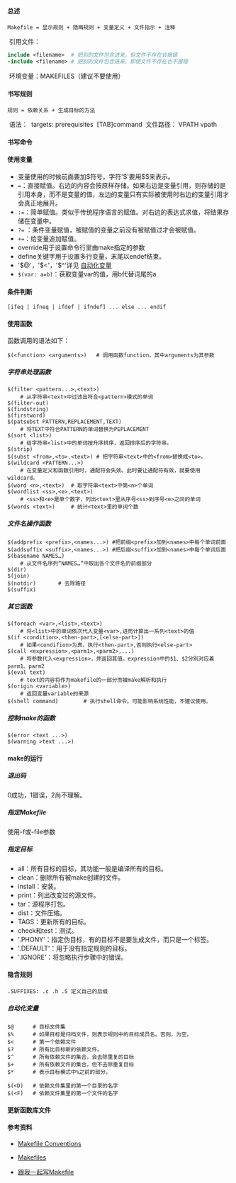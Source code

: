 #### 总述

	Makefile = 显示规则 + 隐晦规则 + 变量定义 + 文件指示 + 注释
​	引用文件：

```makefile
include <filename>	# 把别的文件包含进来，但文件不存在会报错
-include <filename>	# 把别的文件包含进来，即使文件不存在也不报错
```

​	环境变量：MAKEFILES（建议不要使用）

#### 书写规则

	规则 = 依赖关系 + 生成目标的方法
​	语法：
​		targets: prerequisites
​		[TAB]command
​	文件路径： VPATH vpath

#### 书写命令

#### 使用变量

- 变量使用的时候前面要加\$符号，字符'\$'要用\$$来表示。
- `=`：直接赋值。右边的内容会按原样存储。如果右边是变量引用，则存储的是引用本身，而不是变量的值，左边的变量只有实际被使用时右边的变量引用才会真正地展开。
- `:=`：简单赋值。类似于传统程序语言的赋值。对右边的表达式求值，将结果存储在变量中。
- `?=` ：条件变量赋值，被赋值的变量之前没有被赋值过才会被赋值。
- `+=`：给变量追加赋值。
- override用于设置命令行里由make指定的参数
- define关键字用于设置多行变量，末尾以endef结束。
- '\$@'，'\$<'，'\$^'详见 [自动化变量](#自动化变量)
- `$(var: a=b)`：获取变量var的值，用b代替词尾的a

#### 条件判断

`[ifeq | ifneq | ifdef | ifndef] ... else ... endif`

#### 使用函数

函数调用的语法如下：

```
$(<function> <arguments>)	# 调用函数function，其中arguments为其参数
```



##### 字符串处理函数
```
$(filter <pattern...>,<text>)	
	# 从字符串<text>中过滤出符合<pattern>模式的单词
$(filter-out)
$(findstring)
$(firstword)
$(patsubst PATTERN,REPLACEMENT,TEXT)
	# 将TEXT中符合PATTERN的单词替换为PEPLACEMENT
$(sort <list>)
	# 给字符串<list>中的单词按升序排序，返回排序后的字符串。
$(strip)
$(subst <from>,<to>,<text>)	# 把字符串<text>中的<from>替换成<to>。
$(wildcard <PATTERN...>)	 
	# 在变量定义和函数引用时，通配符会失效。此时要让通配符有效，就要使用wildcard。
$(word <n>,<text>)	# 取字符串<text>中第<n>个单词
$(wordlist <ss>,<e>,<text>)		
	# <ss>和<e>是单个数字，列出<text>里从序号<ss>到序号<e>之间的单词
$(words <text>)		# 统计<text>里的单词个数
```
##### 文件名操作函数
```
$(addprefix <prefix>,<names...>) #把前缀<prefix>加到<names>中每个单词前面
$(addsuffix <suffix>,<names...>) #把后缀<suffix>加到<names>中每个单词后面
$(basename NAMES…)
	# 从文件名序列“NAMES…”中取出各个文件名的前缀部分
$(dir)
$(join)
$(notdir)		# 去除路径
$(suffix)
```
##### 其它函数
```
$(foreach <var>,<list>,<text>)
	# 将<list>中的单词依次代入变量<var>,进而计算出一系列<text>的值
$(if <condition>,<then-part>,[<else-part>])
	# 如果<condifion>为真，执行<then-part>,否则执行<else-part>
$(call <expression>,<parm1>,<parm2>,...)
	# 将参数代入<expression>，并返回其值。expression中的$1、$2分别对应着parm1、parm2
$(eval text)
	# text的内容将作为makefile的一部分而被make解析和执行
$(origin <variable>)
	# 返回变量variable的来源
$(shell command)		# 执行shell命令。可能影响系统性能，不建议使用。
```
##### 控制make的函数

```
$(error <text ...>)
$(warning >text ...>)
```



#### make的运行

##### 退出码

0成功，1错误，2尚不理解。

##### 指定Makefile

使用-f或-file参数

##### 指定目标

- all：所有目标的目标，其功能一般是编译所有的目标。
- clean：删除所有被make创建的文件。
- install：安装。
- print：列出改变过的源文件。
- tar：源程序打包。
- dist：文件压缩。
- TAGS：更新所有的目标。
- check和test：测试。
- '.PHONY'：指定伪目标，有的目标不是要生成文件，而只是一个标签。
- '.DEFAULT'：用于没有指定规则的目标。
- '.IGNORE'：将忽略执行步骤中的错误。

#### 隐含规则

	.SUFFIXES: .c .h .S 定义自己的后缀

##### 自动化变量

```
$@		# 目标文件集
$%		# 如果目标是归档文件，则表示规则中的目标成员名。否则，为空。
$<		# 第一个依赖文件
$?		# 所有比目标新的依赖文件。
$^		# 所有依赖文件的集合，会去除重复的目标
$+		# 所有依赖文件的集合，但不去除重复目标
$*		# 表示目标模式中%之前的部分。

$(<D)	# 依赖文件集里的第一个目录的名字
$(<F)	# 依赖文件集里的第一个文件的名字
```



#### 更新函数库文件

#### 参考资料

- [Makefile Conventions](http://www.gnu.org/prep/standards/html_node/Makefile-Conventions.html#Makefile-Conventions)

- [Makefiles](https://www.gnu.org/software/make/manual/html_node/Makefiles.html#Makefiles)

- [跟我一起写Makefile](http://wiki.ubuntu.com.cn/%E8%B7%9F%E6%88%91%E4%B8%80%E8%B5%B7%E5%86%99Makefile)
